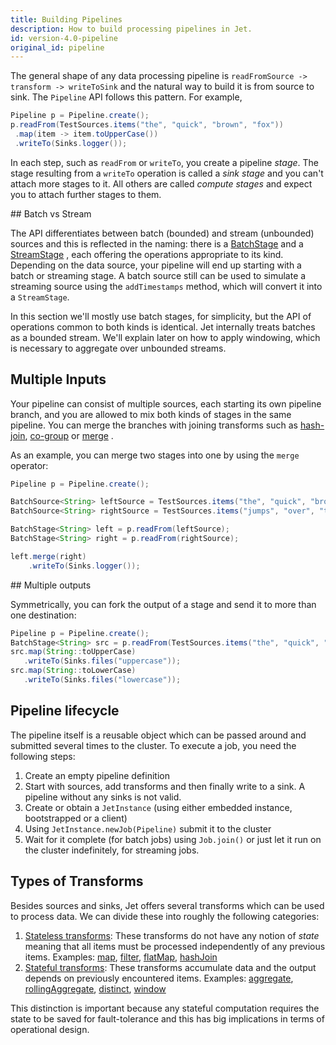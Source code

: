 ```yaml
---
title: Building Pipelines
description: How to build processing pipelines in Jet.
id: version-4.0-pipeline
original_id: pipeline
---
```


The general shape of any data processing pipeline is `readFromSource ->
transform -> writeToSink` and the natural way to build it is from source
to sink. The `Pipeline` API follows this
pattern. For example,

```java
Pipeline p = Pipeline.create();
p.readFrom(TestSources.items("the", "quick", "brown", "fox"))
 .map(item -> item.toUpperCase())
 .writeTo(Sinks.logger());
```

In each step, such as `readFrom` or `writeTo`, you create a pipeline
_stage_. The stage resulting from a `writeTo` operation is called a
_sink stage_ and you can't attach more stages to it. All others are
called _compute stages_ and expect you to attach further stages to them.

## Batch vs Stream

The API differentiates between batch (bounded) and stream (unbounded)
sources and this is reflected in the naming: there is a
[BatchStage](https://docs.hazelcast.org/docs/jet/4.0/javadoc/com/hazelcast/jet/pipeline/BatchStage.html)
and a
[StreamStage](https://docs.hazelcast.org/docs/jet/4.0/javadoc/com/hazelcast/jet/pipeline/StreamStage.html)
, each offering the operations appropriate to its kind.
Depending on the data source, your pipeline will end up starting with a
batch or streaming stage. A batch source still can be used to simulate
a streaming source using the `addTimestamps` method, which will
convert it into a `StreamStage`.

In this section we'll mostly use batch stages, for simplicity, but the
API of operations common to both kinds is identical. Jet internally
treats batches as a bounded stream. We'll explain later on how to apply
windowing, which is necessary to aggregate over unbounded streams.

## Multiple Inputs

Your pipeline can consist of multiple sources, each starting its own
pipeline branch, and you are allowed to mix both kinds of stages in the
same pipeline. You can merge the branches with joining transforms such
as [hash-join](stateless-transforms.md#hashjoin),
[co-group](stateful-transforms.md#co-group--join) or
[merge](stateless-transforms.md#merge)
.

As an example, you can merge two stages into one by using the `merge`
operator:

```java
Pipeline p = Pipeline.create();

BatchSource<String> leftSource = TestSources.items("the", "quick", "brown", "fox");
BatchSource<String> rightSource = TestSources.items("jumps", "over", "the", "lazy", "dog");

BatchStage<String> left = p.readFrom(leftSource);
BatchStage<String> right = p.readFrom(rightSource);

left.merge(right)
    .writeTo(Sinks.logger());
```

## Multiple outputs

Symmetrically, you can fork the output of a stage and send it to more
than one destination:

```java
Pipeline p = Pipeline.create();
BatchStage<String> src = p.readFrom(TestSources.items("the", "quick", "brown", "fox"));
src.map(String::toUpperCase)
   .writeTo(Sinks.files("uppercase"));
src.map(String::toLowerCase)
   .writeTo(Sinks.files("lowercase"));
```

## Pipeline lifecycle

The pipeline itself is a reusable object which can be passed around and
submitted several times to the cluster. To execute a job, you need the
following steps:

1. Create an empty pipeline definition
1. Start with sources, add transforms and then finally write to a sink.
   A pipeline without any sinks is not valid.
1. Create or obtain a `JetInstance` (using either embedded instance,
   bootstrapped or a client)
1. Using `JetInstance.newJob(Pipeline)` submit it to the cluster
1. Wait for it complete (for batch jobs) using `Job.join()` or just let
   it run on the cluster indefinitely, for streaming jobs.

## Types of Transforms

Besides sources and sinks, Jet offers several transforms which can be used
to process data. We can divide these into roughly the following categories:

1. [Stateless transforms](stateless-transforms.md): These transforms do
 not have any notion of _state_ meaning that all items must be processed
 independently of any previous items. Examples:
 [map](stateless-transforms.md#map),
 [filter](stateless-transforms.md#filter),
 [flatMap](stateless-transforms.md#flatmap),
 [hashJoin](stateful-transforms.md#)
1. [Stateful transforms](stateful-transforms.md): These transforms
 accumulate data and the output depends on previously encountered items.
 Examples: [aggregate](stateful-transforms.md#aggregate),
 [rollingAggregate](stateful-transforms.md#rollingaggregate),
 [distinct](stateful-transforms.md#distinct),
 [window](stateful-transforms.md#window)

This distinction is important because any stateful computation requires
the state to be saved for fault-tolerance and this has big implications
in terms of operational design.
